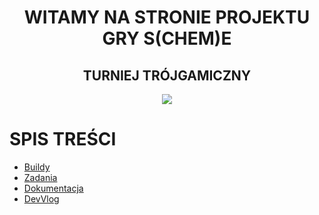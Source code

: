 <div style="text-align: center">

<h1>WITAMY NA STRONIE PROJEKTU GRY S(CHEM)E</h1>

<h2>TURNIEJ TRÓJGAMICZNY</h2>
<a href="https://t3g.pl">
        <img src="https://www.t3g.pl/wp-content/uploads/cropped-TTduzy-1.png">
</a>
</div>

# SPIS TREŚCI

- [Buildy](./build.md)
- [Zadania](./tasks.md)
- [Dokumentacja](./docs/game_vision.md)
- [DevVlog](./devvlog.md)

